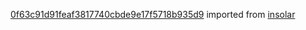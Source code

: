 [0f63c91d91feaf3817740cbde9e17f5718b935d9](https://github.com/insolar/insolar/commit/0f63c91d91feaf3817740cbde9e17f5718b935d9) imported from [insolar](https://github.com/insolar/insolar)
